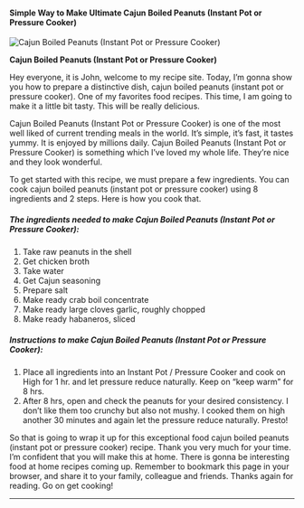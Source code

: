             

#### Simple Way to Make Ultimate Cajun Boiled Peanuts (Instant Pot or Pressure Cooker)

![Cajun Boiled Peanuts (Instant Pot or Pressure Cooker)](https://img-global.cpcdn.com/recipes/b6bac536fb95e0fe/751x532cq70/cajun-boiled-peanuts-instant-pot-or-pressure-cooker-recipe-main-photo.jpg)

**Cajun Boiled Peanuts (Instant Pot or Pressure Cooker)**

Hey everyone, it is John, welcome to my recipe site. Today, I’m gonna show you how to prepare a distinctive dish, cajun boiled peanuts (instant pot or pressure cooker). One of my favorites food recipes. This time, I am going to make it a little bit tasty. This will be really delicious.

Cajun Boiled Peanuts (Instant Pot or Pressure Cooker) is one of the most well liked of current trending meals in the world. It’s simple, it’s fast, it tastes yummy. It is enjoyed by millions daily. Cajun Boiled Peanuts (Instant Pot or Pressure Cooker) is something which I’ve loved my whole life. They’re nice and they look wonderful.

To get started with this recipe, we must prepare a few ingredients. You can cook cajun boiled peanuts (instant pot or pressure cooker) using 8 ingredients and 2 steps. Here is how you cook that.

##### The ingredients needed to make Cajun Boiled Peanuts (Instant Pot or Pressure Cooker):

1.  Take raw peanuts in the shell
2.  Get chicken broth
3.  Take water
4.  Get Cajun seasoning
5.  Prepare salt
6.  Make ready crab boil concentrate
7.  Make ready large cloves garlic, roughly chopped
8.  Make ready habaneros, sliced

##### Instructions to make Cajun Boiled Peanuts (Instant Pot or Pressure Cooker):

1.  Place all ingredients into an Instant Pot / Pressure Cooker and cook on High for 1 hr. and let pressure reduce naturally. Keep on “keep warm” for 8 hrs.
2.  After 8 hrs, open and check the peanuts for your desired consistency. I don’t like them too crunchy but also not mushy. I cooked them on high another 30 minutes and again let the pressure reduce naturally. Presto!

So that is going to wrap it up for this exceptional food cajun boiled peanuts (instant pot or pressure cooker) recipe. Thank you very much for your time. I’m confident that you will make this at home. There is gonna be interesting food at home recipes coming up. Remember to bookmark this page in your browser, and share it to your family, colleague and friends. Thanks again for reading. Go on get cooking!

* * *